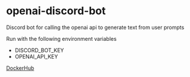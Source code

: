 # openai-discord-bot
Discord bot for calling the openai api to generate text from user prompts

Run with the following environment variables
- DISCORD_BOT_KEY
- OPENAI_API_KEY

[DockerHub](https://hub.docker.com/repository/docker/minhi98/gpt-greentext-bot)
